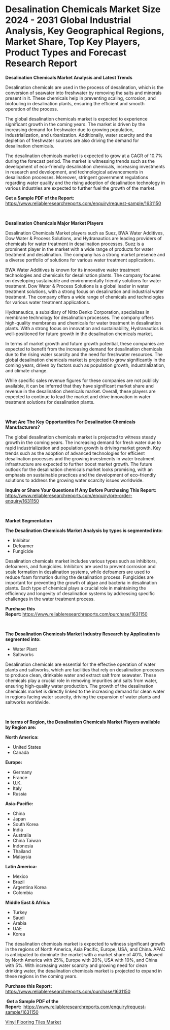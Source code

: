 <p><h1>Desalination Chemicals Market Size 2024 - 2031 Global Industrial Analysis, Key Geographical Regions, Market Share, Top Key Players, Product Types and Forecast Research Report</h1></p><p><strong>Desalination Chemicals Market Analysis and Latest Trends</strong></p>
<p><p>Desalination chemicals are used in the process of desalination, which is the conversion of seawater into freshwater by removing the salts and minerals present in it. These chemicals help in preventing scaling, corrosion, and biofouling in desalination plants, ensuring the efficient and smooth operation of the process.</p><p>The global desalination chemicals market is expected to experience significant growth in the coming years. The market is driven by the increasing demand for freshwater due to growing population, industrialization, and urbanization. Additionally, water scarcity and the depletion of freshwater sources are also driving the demand for desalination chemicals.</p><p>The desalination chemicals market is expected to grow at a CAGR of 10.7% during the forecast period. The market is witnessing trends such as the development of eco-friendly desalination chemicals, increasing investments in research and development, and technological advancements in desalination processes. Moreover, stringent government regulations regarding water quality and the rising adoption of desalination technology in various industries are expected to further fuel the growth of the market.</p></p>
<p><strong>Get a Sample PDF of the Report:&nbsp;</strong> <a href="https://www.reliableresearchreports.com/enquiry/request-sample/1631150">https://www.reliableresearchreports.com/enquiry/request-sample/1631150</a></p>
<p>&nbsp;</p>
<p><strong>Desalination Chemicals Major Market Players</strong></p>
<p><p>Desalination Chemicals Market players such as Suez, BWA Water Additives, Dow Water & Process Solutions, and Hydranautics are leading providers of chemicals for water treatment in desalination processes. Suez is a prominent player in the market with a wide range of products for water treatment and desalination. The company has a strong market presence and a diverse portfolio of solutions for various water treatment applications.</p><p>BWA Water Additives is known for its innovative water treatment technologies and chemicals for desalination plants. The company focuses on developing sustainable and environmentally friendly solutions for water treatment. Dow Water & Process Solutions is a global leader in water treatment solutions, with a strong focus on desalination and industrial water treatment. The company offers a wide range of chemicals and technologies for various water treatment applications.</p><p>Hydranautics, a subsidiary of Nitto Denko Corporation, specializes in membrane technology for desalination processes. The company offers high-quality membranes and chemicals for water treatment in desalination plants. With a strong focus on innovation and sustainability, Hydranautics is well-positioned for future growth in the desalination chemicals market.</p><p>In terms of market growth and future growth potential, these companies are expected to benefit from the increasing demand for desalination chemicals due to the rising water scarcity and the need for freshwater resources. The global desalination chemicals market is projected to grow significantly in the coming years, driven by factors such as population growth, industrialization, and climate change.</p><p>While specific sales revenue figures for these companies are not publicly available, it can be inferred that they have significant market share and revenue in the desalination chemicals market. Overall, these players are expected to continue to lead the market and drive innovation in water treatment solutions for desalination plants.</p></p>
<p>&nbsp;</p>
<p><strong>What Are The Key Opportunities For Desalination Chemicals Manufacturers?</strong></p>
<p><p>The global desalination chemicals market is projected to witness steady growth in the coming years. The increasing demand for fresh water due to rapid industrialization and population growth is driving market growth. Key trends such as the adoption of advanced technologies for efficient desalination processes and the growing investments in water treatment infrastructure are expected to further boost market growth. The future outlook for the desalination chemicals market looks promising, with an emphasis on sustainable practices and the development of eco-friendly solutions to address the growing water scarcity issues worldwide.</p></p>
<p><strong>Inquire or Share Your Questions If Any Before Purchasing This Report:</strong> <a href="https://www.reliableresearchreports.com/enquiry/pre-order-enquiry/1631150">https://www.reliableresearchreports.com/enquiry/pre-order-enquiry/1631150</a></p>
<p>&nbsp;</p>
<p><strong>Market Segmentation</strong></p>
<p><strong>The Desalination Chemicals Market Analysis by types is segmented into:</strong></p>
<p><ul><li>Inhibitor</li><li>Defoamer</li><li>Fungicide</li></ul></p>
<p><p>Desalination chemicals market includes various types such as inhibitors, defoamers, and fungicides. Inhibitors are used to prevent corrosion and scale formation in desalination systems, while defoamers are used to reduce foam formation during the desalination process. Fungicides are important for preventing the growth of algae and bacteria in desalination plants. Each type of chemical plays a crucial role in maintaining the efficiency and longevity of desalination systems by addressing specific challenges in the water treatment process.</p></p>
<p><strong>Purchase this Report:&nbsp;</strong><a href="https://www.reliableresearchreports.com/purchase/1631150">https://www.reliableresearchreports.com/purchase/1631150</a></p>
<p>&nbsp;</p>
<p><strong>The Desalination Chemicals Market Industry Research by Application is segmented into:</strong></p>
<p><ul><li>Water Plant</li><li>Saltworks</li></ul></p>
<p><p>Desalination chemicals are essential for the effective operation of water plants and saltworks, which are facilities that rely on desalination processes to produce clean, drinkable water and extract salt from seawater. These chemicals play a crucial role in removing impurities and salts from water, ensuring high-quality water production. The growth of the desalination chemicals market is directly linked to the increasing demand for clean water in regions facing water scarcity, driving the expansion of water plants and saltworks worldwide.</p></p>
<p>&nbsp;</p>
<p><strong>In terms of Region, the Desalination Chemicals Market Players available by Region are:</strong></p>
<p>
    <p> <strong> North America: </strong>
        <ul>
            <li>United States</li>
            <li>Canada</li>
        </ul>
        </p> 
    <p> <strong> Europe: </strong>
        <ul>
            <li>Germany</li>
            <li>France</li>
            <li>U.K.</li>
            <li>Italy</li>
            <li>Russia</li>
        </ul>
        </p> 
    <p> <strong> Asia-Pacific: </strong>
        <ul>
            <li>China</li>
            <li>Japan</li>
            <li>South Korea</li>
            <li>India</li>
            <li>Australia</li>
            <li>China Taiwan</li>
            <li>Indonesia</li>
            <li>Thailand</li>
            <li>Malaysia</li>
        </ul>
        </p> 
    <p> <strong> Latin America: </strong>
        <ul>
            <li>Mexico</li>
            <li>Brazil</li>
            <li>Argentina Korea</li>
            <li>Colombia</li>
        </ul>
        </p> 
    <p> <strong> Middle East & Africa: </strong>
        <ul>
            <li>Turkey</li>
            <li>Saudi</li>
            <li>Arabia</li>
            <li>UAE</li>
            <li>Korea</li>
        </ul>
    </p>
    </p>
<p><p>The desalination chemicals market is expected to witness significant growth in the regions of North America, Asia Pacific, Europe, USA, and China. APAC is anticipated to dominate the market with a market share of 40%, followed by North America with 25%, Europe with 20%, USA with 10%, and China with 5%. With increasing water scarcity and growing need for clean drinking water, the desalination chemicals market is projected to expand in these regions in the coming years.</p></p>
<p><strong>Purchase this Report: </strong><a href="https://www.reliableresearchreports.com/purchase/1631150">https://www.reliableresearchreports.com/purchase/1631150</a></p>
<p>&nbsp;<strong>Get a Sample PDF of the Report:&nbsp;&nbsp;</strong><a href="https://www.reliableresearchreports.com/enquiry/request-sample/1631150">https://www.reliableresearchreports.com/enquiry/request-sample/1631150</a></p>
<p><strong></strong></p>
<p><p><a href="https://github.com/nancykennedykellievqfqt2/Market-Research-Report-List-1/blob/main/vinyl-flooring-tiles-market.md">Vinyl Flooring Tiles Market</a></p></p>